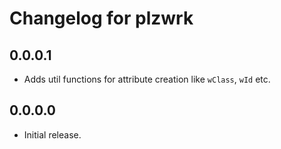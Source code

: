 # Changelog for plzwrk

## 0.0.0.1

- Adds util functions for attribute creation like `wClass`, `wId` etc.

## 0.0.0.0

- Initial release.

